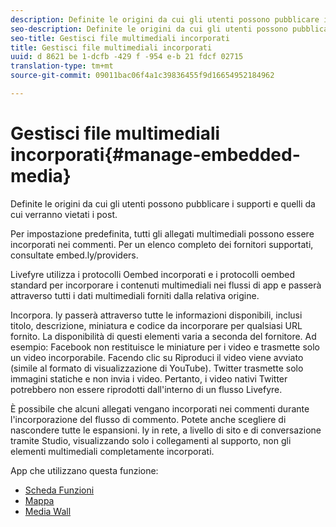 ```yaml
---
description: Definite le origini da cui gli utenti possono pubblicare i supporti e quelli da cui verranno vietati i post.
seo-description: Definite le origini da cui gli utenti possono pubblicare i supporti e quelli da cui verranno vietati i post.
seo-title: Gestisci file multimediali incorporati
title: Gestisci file multimediali incorporati
uuid: d 8621 be 1-dcfb -429 f -954 e-b 21 fdcf 02715
translation-type: tm+mt
source-git-commit: 09011bac06f4a1c39836455f9d16654952184962

---
```



# Gestisci file multimediali incorporati{#manage-embedded-media}

Definite le origini da cui gli utenti possono pubblicare i supporti e quelli da cui verranno vietati i post.

Per impostazione predefinita, tutti gli allegati multimediali possono essere incorporati nei commenti. Per un elenco completo dei fornitori supportati, consultate embed.ly/providers.

Livefyre utilizza i protocolli Oembed incorporati e i protocolli oembed standard per incorporare i contenuti multimediali nei flussi di app e passerà attraverso tutti i dati multimediali forniti dalla relativa origine.

Incorpora. ly passerà attraverso tutte le informazioni disponibili, inclusi titolo, descrizione, miniatura e codice da incorporare per qualsiasi URL fornito. La disponibilità di questi elementi varia a seconda del fornitore. Ad esempio: Facebook non restituisce le miniature per i video e trasmette solo un video incorporabile. Facendo clic su Riproduci il video viene avviato (simile al formato di visualizzazione di YouTube). Twitter trasmette solo immagini statiche e non invia i video. Pertanto, i video nativi Twitter potrebbero non essere riprodotti dall&#39;interno di un flusso Livefyre.

È possibile che alcuni allegati vengano incorporati nei commenti durante l&#39;incorporazione del flusso di commento. Potete anche scegliere di nascondere tutte le espansioni. ly in rete, a livello di sito e di conversazione tramite Studio, visualizzando solo i collegamenti al supporto, non gli elementi multimediali completamente incorporati.

App che utilizzano questa funzione:

* [Scheda Funzioni](/help/using/c-about-apps/c-feature-card-app/c-feature-card-app.md#c_feature_card_app)
* [Mappa](/help/using/c-about-apps/c-map-app/c-map-app.md#c_map_app)
* [Media Wall](/help/using/c-about-apps/c-media-wall-app/c-media-wall-app.md#c_media_wall_app)

